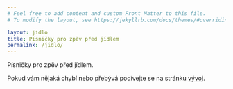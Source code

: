 ```yaml
---
# Feel free to add content and custom Front Matter to this file.
# To modify the layout, see https://jekyllrb.com/docs/themes/#overriding-theme-defaults

layout: jidlo
title: Písničky pro zpěv před jídlem
permalink: /jidlo/
---
```


Písničky pro zpěv před jídlem.

Pokud vám nějaká chybí nebo přebývá podívejte se na stránku [vývoj](./vyvoj).
